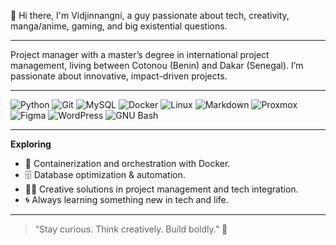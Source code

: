 👋 Hi there, I'm Vidjinnangni, a guy passionate about tech, creativity, manga/anime, gaming, and big existential questions.

---

Project manager with a master’s degree in international project management, living between Cotonou (Benin) and Dakar (Senegal). I’m passionate about innovative, impact-driven projects.

---

![Python](https://img.shields.io/badge/Python-3776AB?style=flat&logo=python&logoColor=white)
![Git](https://img.shields.io/badge/Git-F05032?style=flat&logo=git&logoColor=white)
![MySQL](https://img.shields.io/badge/MySQL-4479A1?style=flat&logo=mysql&logoColor=white)
![Docker](https://img.shields.io/badge/Docker-2496ED?style=flat&logo=docker&logoColor=white)
![Linux](https://img.shields.io/badge/Linux-FCC624?style=flat&logo=linux&logoColor=black)
![Markdown](https://img.shields.io/badge/Markdown-000000?style=flat&logo=markdown&logoColor=white)
![Proxmox](https://img.shields.io/badge/Proxmox-E57000?style=flat&logo=proxmox&logoColor=white)
![Figma](https://img.shields.io/badge/Figma-F24E1E?style=flat&logo=figma&logoColor=white)
![WordPress](https://img.shields.io/badge/WordPress-21759b?style=flat&logo=wordpress&logoColor=white)
![GNU Bash](https://img.shields.io/badge/GNU%20Bash-4EAA25?style=flat&logo=gnubash&logoColor=white)

---

**Exploring**

- 🐳 Containerization and orchestration with Docker.
- 🗄️ Database optimization & automation.
- 🧑‍💻 Creative solutions in project management and tech integration.
- 🌀 Always learning something new in tech and life.

---

> “Stay curious. Think creatively. Build boldly.” 🚀
